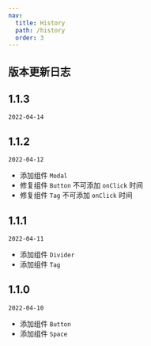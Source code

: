 ```yaml
---
nav:
  title: History
  path: /history
  order: 3
---
```


## 版本更新日志

## 1.1.3

`2022-04-14`

## 1.1.2

`2022-04-12`

- 添加组件 `Modal`
- 修复组件 `Button` 不可添加 `onClick` 时间
- 修复组件 `Tag` 不可添加 `onClick` 时间

## 1.1.1

`2022-04-11`

- 添加组件 `Divider`
- 添加组件 `Tag`

## 1.1.0

`2022-04-10`

- 添加组件 `Button`
- 添加组件 `Space`
